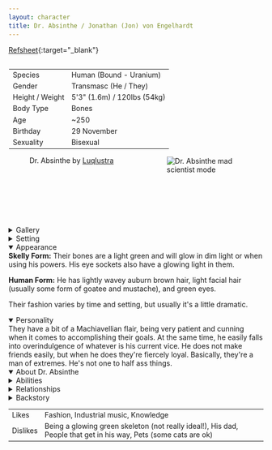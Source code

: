 ```yaml
---
layout: character
title: Dr. Absinthe / Jonathan (Jon) von Engelhardt
---
```


[Refsheet](https://refsheet.net/youhoo1234/absinthe){:target="\_blank"}

<div style="width: 100%; padding: 0.1em;">
<table>
    <tr>
        <td>Species</td>
        <td>Human (Bound - Uranium)</td>
    </tr>
    <tr>
        <td>Gender</td>
        <td>Transmasc (He / They)</td>
    </tr>
    <tr>
        <td>Height / Weight</td>
        <td>5'3" (1.6m) / 120lbs (54kg)</td>
    </tr>
    <tr>
        <td>Body Type</td>
        <td>Bones</td>
    </tr>
    <tr>
        <td>Age</td>
        <td>~250</td>
    </tr>
    <tr>
        <td>Birthday</td>
        <td>29 November</td>
    </tr>
    <tr>
        <td>Sexuality</td>
        <td>Bisexual</td>
    </tr>
</table>
<figure>
<img style="float: right; width: 35%; padding: 0.1em; margin-bottom: 2em; min-width:4cm;" src="../images/IMG_8841.gif" alt="Dr. Absinthe mad scientist mode" title="Dr. Absinthe mad scientist mode">
<figcaption style="margin-bottom: 8.5em">Dr. Absinthe by <a  href="https://luqlustra.tumblr.com/" target="\_blank">Luqlustra</a></figcaption>
</figure>
</div>

<details><summary>Gallery</summary>
 <!-- The grid: four columns -->
<div class="row">
  <div class="column">
    <img src="../images/absinthe.gif" alt="Skeleton mode" onclick="myFunction(this);">
  </div>
  <div class="column">
    <img src="https://64.media.tumblr.com/a410e769c25df04b2060f1f0f432b122/d604a19e1d1c99b9-38/s1280x1920/c69af05845756b846d745dd7380890811c13c7e0.jpg" alt="Oh boy that skeleton sure is green" onclick="myFunction(this);">
  </div>
  <div class="column">
    <img src="../images/aReallyGreatAxe.jpg" alt="Dr. Absinthe by aReallyGreatAxe" onclick="myFunction(this);">
  </div>
</div>

<!-- The expanding image container -->
<div class="container">
  <!-- Close the image -->
  <span onclick="this.parentElement.style.display='none'" class="closebtn">&times;</span>

  <!-- Expanded image -->
  <img id="expandedImg" style="width:100%">

  <!-- Image text -->
  <div id="imgtext"></div>
</div> 
<br>
</details>

<details><summary>Setting</summary>
I have played Dr. Absinthe in a cyberpunk red game and once in a normal DnD setting. However, their character originates from an original setting I've been making (and hope to do some writing with and run some Monster of the Week games in when I have time). It takes place in an alternate future, where society has collapsed and started to rebuild, and people can be bound to different elements. It's a little bit magical detective stories, a little bit cyberpunk, a little bit solarpunk, and a little bit whacky fun. Anyways, the main elements no matter what the setting is for Dr. Absinthe are that he's unhinged, a doctor of some sort, and has daddy issues. 
</details>

<details open><summary>Appearance</summary>
<b>Skelly Form:</b> Their bones are a light green and will glow in dim light or when using his powers. His eye sockets also have a glowing light in them. 

<b>Human Form:</b> He has lightly wavey auburn brown hair, light facial hair (usually some form of goatee and mustache), and green eyes.

Their fashion varies by time and setting, but usually it's a little dramatic.
</details>

<details open><summary>Personality</summary>
They have a bit of a Machiavellian flair, being very patient and cunning when it comes to accomplishing their goals. At the same time, he easily falls into overindulgence of whatever is his current vice. He does not make friends easily, but when he does they're fiercely loyal. Basically, they're a man of extremes. He's not one to half ass things.
</details>

<details open><summary>About Dr. Absinthe</summary>


<details><summary>Abilities</summary>
    <ul>
      <li><b>Soul Spike:</b> Can create binding spike from his own essence, which can in turn be used to bind people to himself. Used for all sorts of nefarious purposes from spying to straight up controlling an individual.</li>
      <li><b>Master Binder:</b> Can create binding spikes from most common essences with ease, and has the resources and equipment to create rare ones.</li>
      <li><b>Soul Sight:</b> Not having eyes is weird. His sight is more based on the “souls” of things than their physical imprint.</li>
      <li><b>Radiance:</b> He's made of uranium now. Literally can just give you cancer.</li>
    </ul>
</details>

<details><summary>Relationships</summary>
    <ul>
        <li><b>Family:</b> .</li>
        <li><b>Friends:</b> .</li>
    </ul>
</details>

<details><summary>Backstory</summary>

</details>

<table style="width: auto; float: none;">
    <tr>
        <td>Likes</td>
        <td>Fashion, Industrial music, Knowledge</td>
    </tr>
    <tr>
        <td>Dislikes</td>
        <td>Being a glowing green skeleton (not really ideal!), His dad, People that get in his way, Pets (some cats are ok)</td>
    </tr>
</table>

</details>